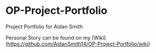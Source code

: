 # OP-Project-Portfolio
Project Portfolio for Aidan Smith  

Personal Story can be found on my [Wiki] (https://github.com/AidanSmith14/OP-Project-Portfolio/wiki)
